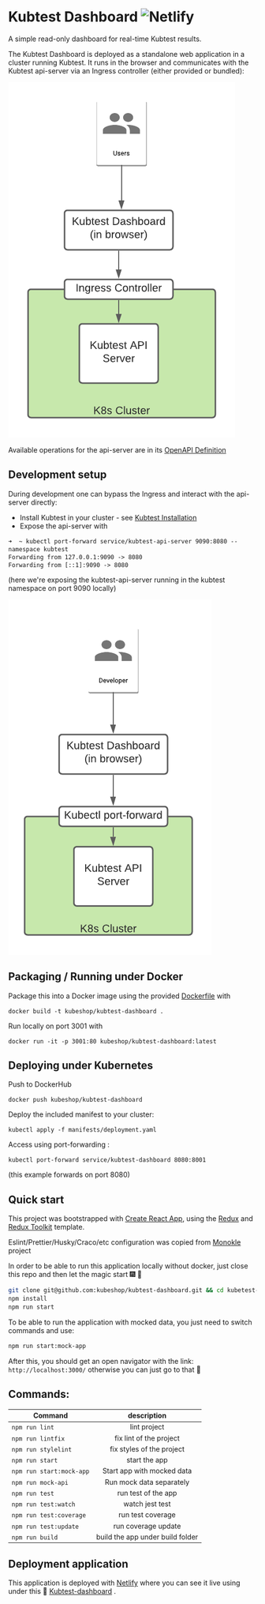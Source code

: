 # Kubtest Dashboard ![Netlify](https://img.shields.io/netlify/8cef7e08-ee34-4dd3-871a-27fb0c63a0c8?color=%231890fc&style=for-the-badge)

A simple read-only dashboard for real-time Kubtest results.

The Kubtest Dashboard is deployed as a standalone web application in a cluster running Kubtest. It runs in the browser
and communicates with the Kubtest api-server via an Ingress controller (either provided or bundled):

![img.png](docs/images/very-high-level-architecture.png)

Available operations for the api-server are in its
[OpenAPI Definition](https://github.com/kubeshop/kubtest/blob/main/api/v1/kubtest.yaml)

## Development setup

During development one can bypass the Ingress and interact with the api-server directly:

- Install Kubtest in your cluster - see [Kubtest Installation](https://kubeshop.github.io/kubtest/installing/)
- Expose the api-server with

```shell
➜  ~ kubectl port-forward service/kubtest-api-server 9090:8080 --namespace kubtest
Forwarding from 127.0.0.1:9090 -> 8080
Forwarding from [::1]:9090 -> 8080
```

(here we're exposing the kubtest-api-server running in the kubtest namespace on port 9090 locally)

![img.png](docs/images/dev-architecture.png)

## Packaging / Running under Docker

Package this into a Docker image using the provided [Dockerfile](Dockerfile) with

```
docker build -t kubeshop/kubtest-dashboard .
```

Run locally on port 3001 with

```
docker run -it -p 3001:80 kubeshop/kubtest-dashboard:latest
```

## Deploying under Kubernetes

Push to DockerHub

```
docker push kubeshop/kubtest-dashboard
```

Deploy the included manifest to your cluster:

```
kubectl apply -f manifests/deployment.yaml
```

Access using port-forwarding :

```
kubectl port-forward service/kubtest-dashboard 8080:8001
```

(this example forwards on port 8080)

## Quick start

This project was bootstrapped with [Create React App](https://github.com/facebook/create-react-app), using the
[Redux](https://redux.js.org/) and [Redux Toolkit](https://redux-toolkit.js.org/) template.

Eslint/Prettier/Husky/Craco/etc configuration was copied from [Monokle](https://github.com/kubeshop/monokle) project

In order to be able to run this application locally without docker, just close this repo and then let the magic start
:fireworks: :tada:

```bash
git clone git@github.com:kubeshop/kubtest-dashboard.git && cd kubetest-dashboard
npm install
npm run start
```

To be able to run the application with mocked data, you just need to switch commands and use:

```bash
npm run start:mock-app
```

After this, you should get an open navigator with the link: `http://localhost:3000/` otherwise you can just go to that
:link:

## Commands:

| Command                  |           description            |
| ------------------------ | :------------------------------: |
| `npm run lint`           |           lint project           |
| `npm run lintfix`        |     fix lint of the project      |
| `npm run stylelint`      |    fix styles of the project     |
| `npm run start`          |          start the app           |
| `npm run start:mock-app` |    Start app with mocked data    |
| `npm run mock-api`       |     Run mock data separately     |
| `npm run test`           |       run test of the app        |
| `npm run test:watch`     |         watch jest test          |
| `npm run test:coverage`  |        run test coverage         |
| `npm run test:update`    |       run coverage update        |
| `npm run build`          | build the app under build folder |

## Deployment application

This application is deployed with [Netlify](https://app.netlify.com/) where you can see it live using under this :link:
[Kubtest-dashboard](https://cocky-northcutt-d5b913.netlify.app/) .
